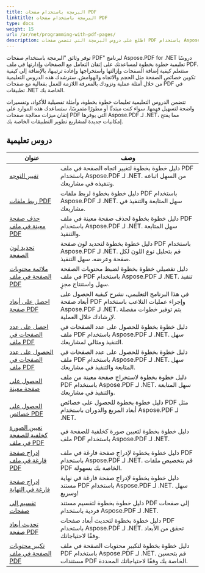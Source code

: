 ```yaml
---
title: البرمجة باستخدام صفحات PDF
linktitle: البرمجة باستخدام صفحات PDF
type: docs
weight: 15
url: /ar/net/programming-with-pdf-pages/
description: اطلع على دروس البرمجة التي تتضمن صفحات PDF باستخدام Aspose.PDF لـ .NET. تعرّف على كيفية التعامل مع صفحات ملفات PDF وتخصيصها.
---
```

توفر وثائق "البرمجة باستخدام صفحات PDF" لبرنامج Aspose.PDF for .NET دروسًا تعليمية خطوة بخطوة لمساعدتك على إتقان التعامل مع الصفحات وإدارتها في ملف PDF. ستتعلم كيفية إضافة الصفحات وإزالتها واستخراجها وإعادة ترتيبها، بالإضافة إلى كيفية تكوين خصائص الصفحة مثل الحجم والاتجاه والهوامش. سترشدك هذه الدروس التعليمية من خلال أمثلة عملية وتزودك بالمعرفة اللازمة للعمل بفعالية مع صفحات PDF في تطبيقات .NET الخاصة بك.

تتضمن الدروس التعليمية تعليمات خطوة بخطوة، وأمثلة تفصيلية للأكواد، وتفسيرات واضحة لتسهيل فهمها. سواء كنت مبتدئًا أو مطورًا متمرسًا، ستساعدك هذه الموارد على إتقان ميزات معالجة صفحات PDF التي يوفرها Aspose.PDF لـ .NET، مما يفتح إمكانيات جديدة لمشاريع تطوير التطبيقات الخاصة بك.

## دروس تعليمية
| عنوان | وصف |
| --- | --- | 
| [تغيير التوجه](./change-orientation/) | دليل خطوة بخطوة لتغيير اتجاه الصفحة في ملف PDF باستخدام Aspose.PDF لـ .NET. من السهل اتباعه وتنفيذه في مشاريعك. |  
| [ربط ملفات PDF](./concatenate-pdf-files/) | دليل خطوة بخطوة لربط ملفات PDF باستخدام Aspose.PDF لـ .NET. سهل المتابعة والتنفيذ في مشاريعك. |  
| [حذف صفحة معينة في ملف PDF](./delete-particular-page/) | دليل خطوة بخطوة لحذف صفحة معينة في ملف PDF باستخدام Aspose.PDF لـ .NET. سهل المتابعة والتنفيذ. |  
| [تحديد لون الصفحة](./determine-page-color/) | دليل خطوة بخطوة لتحديد لون صفحة PDF باستخدام Aspose.PDF لـ .NET. قم بتحليل نوع اللون لكل صفحة وعرضه. سهل التنفيذ. |  
| [ملائمة محتويات الصفحة في ملف PDF](./fit-page-contents/) | دليل تفصيلي خطوة بخطوة لضبط محتويات الصفحة في ملف PDF باستخدام Aspose.PDF لـ .NET. تنفيذ سهل واستنتاج مجزٍ. |  
| [احصل على أبعاد صفحة PDF](./get-dimensions/) | في هذا البرنامج التعليمي، نشرح كيفية الحصول على أبعاد صفحة PDF وإجراء عمليات التلاعب باستخدام Aspose.PDF لـ .NET. يتم توفير خطوات مفصلة لإرشادك خلال العملية. |  
| [احصل على عدد الصفحات في ملف PDF](./get-number-of-pages/) | دليل خطوة بخطوة للحصول على عدد الصفحات في ملف PDF باستخدام Aspose.PDF لـ .NET. سهل التنفيذ ومثالي لمشاريعك. |  
| [الحصول على عدد الصفحات في ملف PDF](./get-page-count/) | دليل خطوة بخطوة للحصول على عدد الصفحات في ملف PDF باستخدام Aspose.PDF لـ .NET. سهل المتابعة والتنفيذ في مشاريعك. |  
| [الحصول على صفحة معينة](./get-particular-page/) | دليل خطوة بخطوة لاستخراج صفحة معينة من ملف PDF باستخدام Aspose.PDF لـ .NET. سهل المتابعة والتنفيذ في مشاريعك. |  
| [الحصول على خصائص PDF](./get-properties/) | دليل خطوة بخطوة للحصول على خصائص PDF مثل أبعاد المربع والدوران باستخدام Aspose.PDF لـ .NET. |  
| [تعيين الصورة كخلفية للصفحة في ملف PDF](./image-as-background/) | دليل خطوة بخطوة لتعيين صورة كخلفية للصفحة في ملف PDF باستخدام Aspose.PDF لـ .NET. |  
| [إدراج صفحة فارغة في ملف PDF](./insert-empty-page/) | دليل خطوة بخطوة لإدراج صفحة فارغة في ملف PDF باستخدام Aspose.PDF لـ .NET. قم بتخصيص ملفات PDF الخاصة بك بسهولة. |  
| [إدراج صفحة فارغة في النهاية](./insert-empty-page-at-end/) | دليل خطوة بخطوة لإدراج صفحة فارغة في نهاية مستند PDF باستخدام Aspose.PDF لـ .NET. سهل وسريع! |  
| [تقسيم إلى صفحات](./split-to-pages/) | دليل خطوة بخطوة لتقسيم مستند PDF إلى صفحات فردية باستخدام Aspose.PDF لـ .NET. |  
| [تحديث أبعاد صفحة PDF](./update-dimensions/) | دليل خطوة بخطوة لتحديث أبعاد صفحات PDF باستخدام Aspose.PDF لـ .NET. تحقق من الأبعاد وفقًا لاحتياجاتك. |  
| [تكبير محتويات الصفحة في ملف PDF](./zoom-to-page-contents/) | دليل خطوة بخطوة لتكبير محتويات الصفحة في ملف PDF باستخدام Aspose.PDF لـ .NET. قم بتحسين مستندات PDF الخاصة بك وفقًا لاحتياجاتك المحددة. |  